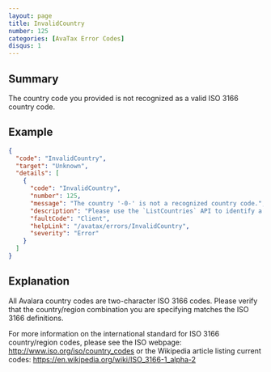 ```yaml
---
layout: page
title: InvalidCountry
number: 125
categories: [AvaTax Error Codes]
disqus: 1
---
```


## Summary

The country code you provided is not recognized as a valid ISO 3166 country code.

## Example

```json
{
  "code": "InvalidCountry",
  "target": "Unknown",
  "details": [
    {
      "code": "InvalidCountry",
      "number": 125,
      "message": "The country '-0-' is not a recognized country code.",
      "description": "Please use the `ListCountries` API to identify a list of ISO 3166 countries and codes.",
      "faultCode": "Client",
      "helpLink": "/avatax/errors/InvalidCountry",
      "severity": "Error"
    }
  ]
}
```

## Explanation

All Avalara country codes are two-character ISO 3166 codes.  Please verify that the country/region combination you are specifying matches the ISO 3166 definitions.

For more information on the international standard for ISO 3166 country/region codes, please see the ISO webpage: <a href="http://www.iso.org/iso/country_codes">http://www.iso.org/iso/country_codes</a> or the Wikipedia article listing current codes: <a href="https://en.wikipedia.org/wiki/ISO_3166-1_alpha-2">https://en.wikipedia.org/wiki/ISO_3166-1_alpha-2</a>
